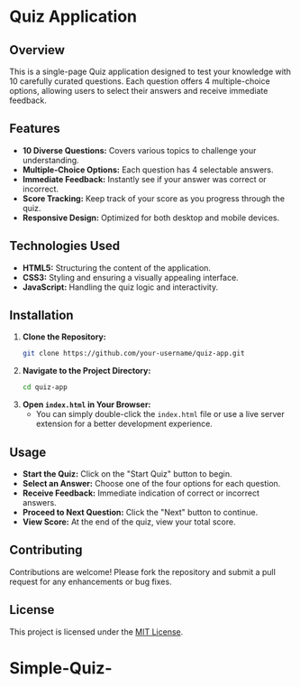 # Quiz Application

## Overview
This is a single-page Quiz application designed to test your knowledge with 10 carefully curated questions. Each question offers 4 multiple-choice options, allowing users to select their answers and receive immediate feedback.

## Features
- **10 Diverse Questions:** Covers various topics to challenge your understanding.
- **Multiple-Choice Options:** Each question has 4 selectable answers.
- **Immediate Feedback:** Instantly see if your answer was correct or incorrect.
- **Score Tracking:** Keep track of your score as you progress through the quiz.
- **Responsive Design:** Optimized for both desktop and mobile devices.

## Technologies Used
- **HTML5:** Structuring the content of the application.
- **CSS3:** Styling and ensuring a visually appealing interface.
- **JavaScript:** Handling the quiz logic and interactivity.

## Installation
1. **Clone the Repository:**
    ```bash
    git clone https://github.com/your-username/quiz-app.git
    ```
2. **Navigate to the Project Directory:**
    ```bash
    cd quiz-app
    ```
3. **Open `index.html` in Your Browser:**
    - You can simply double-click the `index.html` file or use a live server extension for a better development experience.

## Usage
- **Start the Quiz:** Click on the "Start Quiz" button to begin.
- **Select an Answer:** Choose one of the four options for each question.
- **Receive Feedback:** Immediate indication of correct or incorrect answers.
- **Proceed to Next Question:** Click the "Next" button to continue.
- **View Score:** At the end of the quiz, view your total score.

## Contributing
Contributions are welcome! Please fork the repository and submit a pull request for any enhancements or bug fixes.

## License
This project is licensed under the [MIT License](LICENSE).
# Simple-Quiz-
